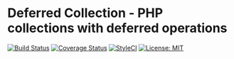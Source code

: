 # Deferred Collection - PHP collections with deferred operations

[![Build Status](https://travis-ci.org/kofan/deferred-collection.svg?branch=master)](https://travis-ci.org/kofan/deferred-collection)
[![Coverage Status](https://coveralls.io/repos/kofan/deferred-collection/badge.svg?branch=master&service=github)](https://coveralls.io/github/kofan/deferred-collection?branch=master)
[![StyleCI](https://styleci.io/repos/95515563/shield?style=plastic&branch=master)](https://styleci.io/repos/95515563)
[![License: MIT](https://img.shields.io/badge/License-MIT-yellow.svg)](https://opensource.org/licenses/MIT)
